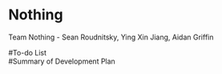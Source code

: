# Nothing  

Team Nothing - Sean Roudnitsky, Ying Xin Jiang, Aidan Griffin  
  
#To-do List  
#Summary of Development Plan
